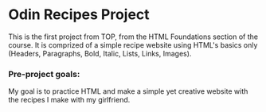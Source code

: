 # Odin Recipes Project
This is the first project from TOP, from the HTML Foundations section of the course.
It is comprized of a simple recipe website using HTML's basics only (Headers, Paragraphs, Bold, Italic, Lists, Links, Images).
### Pre-project goals:
My goal is to practice HTML and make a simple yet creative website with the recipes I make with my girlfriend.
